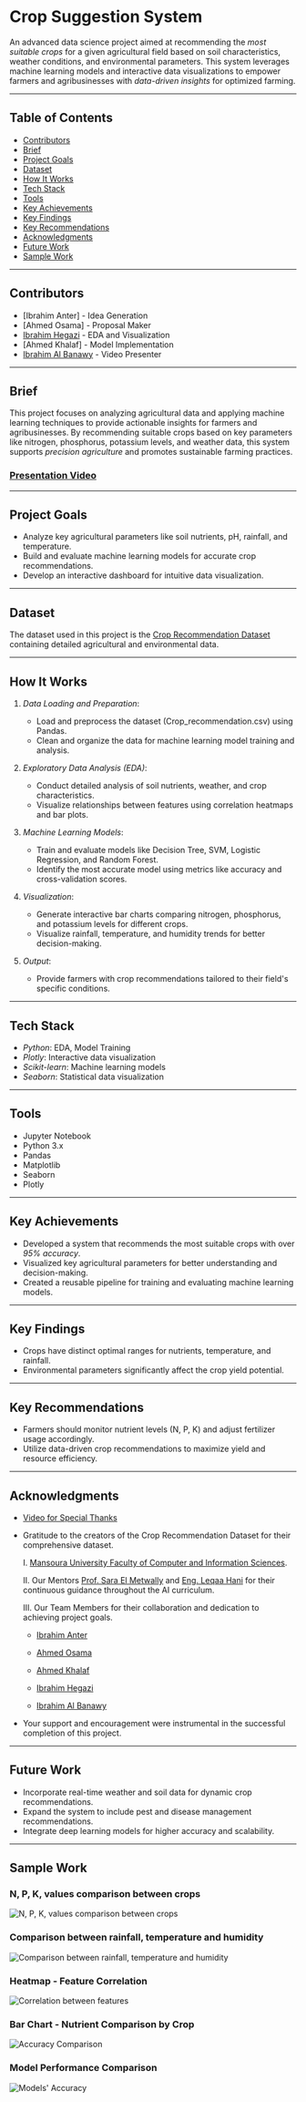 # Crop Suggestion System

An advanced data science project aimed at recommending the *most suitable crops* for a given agricultural field based on soil characteristics, weather conditions, and environmental parameters. This system leverages machine learning models and interactive data visualizations to empower farmers and agribusinesses with *data-driven insights* for optimized farming.

---

## Table of Contents

- [Contributors](#contributors)
- [Brief](#brief)
- [Project Goals](#project-goals)
- [Dataset](#dataset)
- [How It Works](#how-it-works)
- [Tech Stack](#tech-stack)
- [Tools](#tools)
- [Key Achievements](#key-achievements)
- [Key Findings](#key-findings)
- [Key Recommendations](#key-recommendations)
- [Acknowledgments](#acknowledgments)
- [Future Work](#future-work)
- [Sample Work](#sample-work)

---

## Contributors

- [Ibrahim Anter] - Idea Generation
- [Ahmed Osama] - Proposal Maker
- [Ibrahim Hegazi](https://github.com/Ibrahim-Hegazi) - EDA and Visualization
- [Ahmed Khalaf] - Model Implementation
- [Ibrahim Al Banawy](https://github.com/IbrahimAlBanawy) - Video Presenter

---

## Brief

This project focuses on analyzing agricultural data and applying machine learning techniques to provide actionable insights for farmers and agribusinesses. By recommending suitable crops based on key parameters like nitrogen, phosphorus, potassium levels, and weather data, this system supports *precision agriculture* and promotes sustainable farming practices.

### [Presentation Video](https://youtu.be/AeOzYP63KOI)

---

## Project Goals

- Analyze key agricultural parameters like soil nutrients, pH, rainfall, and temperature.
- Build and evaluate machine learning models for accurate crop recommendations.
- Develop an interactive dashboard for intuitive data visualization.

---

## Dataset

The dataset used in this project is the [Crop Recommendation Dataset](https://www.kaggle.com/datasets/atharvaingle/crop-recommendation-dataset) containing detailed agricultural and environmental data.

---

## How It Works

1. *Data Loading and Preparation*:
   - Load and preprocess the dataset (Crop_recommendation.csv) using Pandas.
   - Clean and organize the data for machine learning model training and analysis.

2. *Exploratory Data Analysis (EDA)*:
   - Conduct detailed analysis of soil nutrients, weather, and crop characteristics.
   - Visualize relationships between features using correlation heatmaps and bar plots.

3. *Machine Learning Models*:
   - Train and evaluate models like Decision Tree, SVM, Logistic Regression, and Random Forest.
   - Identify the most accurate model using metrics like accuracy and cross-validation scores.

4. *Visualization*:
   - Generate interactive bar charts comparing nitrogen, phosphorus, and potassium levels for different crops.
   - Visualize rainfall, temperature, and humidity trends for better decision-making.

5. *Output*:
   - Provide farmers with crop recommendations tailored to their field's specific conditions.

---

## Tech Stack

- *Python*: EDA, Model Training
- *Plotly*: Interactive data visualization
- *Scikit-learn*: Machine learning models
- *Seaborn*: Statistical data visualization

---

## Tools

- Jupyter Notebook
- Python 3.x
- Pandas
- Matplotlib
- Seaborn
- Plotly

---

## Key Achievements

- Developed a system that recommends the most suitable crops with over *95% accuracy*.
- Visualized key agricultural parameters for better understanding and decision-making.
- Created a reusable pipeline for training and evaluating machine learning models.

---

## Key Findings

- Crops have distinct optimal ranges for nutrients, temperature, and rainfall.
- Environmental parameters significantly affect the crop yield potential.

---

## Key Recommendations

- Farmers should monitor nutrient levels (N, P, K) and adjust fertilizer usage accordingly.
- Utilize data-driven crop recommendations to maximize yield and resource efficiency.

---

## Acknowledgments

- [Video for Special Thanks](https://www.youtube.com/watch?v=wGRF3GQ4Wdk&t=3s&ab_channel=LATINAINCA)
- Gratitude to the creators of the Crop Recommendation Dataset for their comprehensive dataset.

   I. [Mansoura University Faculty of Computer and Information Sciences](https://www.linkedin.com/company/faculty-of-computer-information-sciences-mansoura-university/).

   II. Our Mentors [Prof. Sara El Metwally](https://www.linkedin.com/in/sara-el-sayed-el-metwally-27112523/) and [Eng. Leqaa Hani](https://www.linkedin.com/in/leqaa-hani/) for their continuous guidance throughout the AI curriculum.

   III. Our Team Members for their collaboration and dedication to achieving project goals.
  -  [Ibrahim Anter](https://www.linkedin.com/in/ibrahim-antar-b31223335/)
  
  -  [Ahmed Osama](https://www.linkedin.com/in/ahmed-zain-738706315/)
  
  -  [Ahmed Khalaf](https://www.linkedin.com/in/a-cr7-701b56268/)
  
  -  [Ibrahim Hegazi](https://www.linkedin.com/in/ibrahim-hegazi-9ba3a5269/)
  
  -  [Ibrahim Al Banawy](https://www.linkedin.com/in/ibrahim-al-banawy/)
  
- Your support and encouragement were instrumental in the successful completion of this project.

---

## Future Work

- Incorporate real-time weather and soil data for dynamic crop recommendations.
- Expand the system to include pest and disease management recommendations.
- Integrate deep learning models for higher accuracy and scalability.

---

## Sample Work

### N, P, K, values comparison between crops

![N, P, K, values comparison between crops](https://github.com/user-attachments/assets/a403d320-5272-4382-904f-1a50c0db0b8c)

### Comparison between rainfall, temperature and humidity

![Comparison between rainfall, temperature and humidity](https://github.com/user-attachments/assets/f8c714d9-9268-40a2-b867-063023bca48a)

### Heatmap - Feature Correlation

![Correlation between features](https://github.com/user-attachments/assets/961a7ccf-3233-4a27-9a4a-89d3ebf0ab6c)

### Bar Chart - Nutrient Comparison by Crop

![Accuracy Comparison](https://github.com/user-attachments/assets/9323313b-e45e-48cd-9ec4-9bd0e38fb3ff)

### Model Performance Comparison

![Models' Accuracy](https://github.com/user-attachments/assets/9c8a426a-174d-4a64-993c-17fcbcb255b9)


